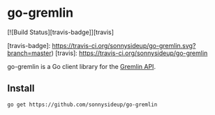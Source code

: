 # go-gremlin

[![Build Status][travis-badge]][travis]

[travis-badge]: https://travis-ci.org/sonnysideup/go-gremlin.svg?branch=master)
[travis]: https://travis-ci.org/sonnysideup/go-gremlin

go-gremlin is a Go client library for the [Gremlin API](https://www.gremlin.com/).

## Install

`go get https://github.com/sonnysideup/go-gremlin`
